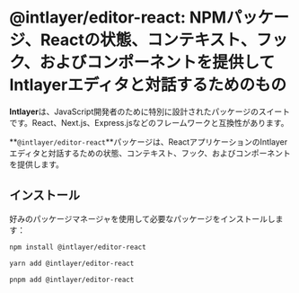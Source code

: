 # @intlayer/editor-react: NPMパッケージ、Reactの状態、コンテキスト、フック、およびコンポーネントを提供してIntlayerエディタと対話するためのもの

**Intlayer**は、JavaScript開発者のために特別に設計されたパッケージのスイートです。React、Next.js、Express.jsなどのフレームワークと互換性があります。

**`@intlayer/editor-react`**パッケージは、ReactアプリケーションのIntlayerエディタと対話するための状態、コンテキスト、フック、およびコンポーネントを提供します。

## インストール

好みのパッケージマネージャを使用して必要なパッケージをインストールします：

```bash
npm install @intlayer/editor-react
```

```bash
yarn add @intlayer/editor-react
```

```bash
pnpm add @intlayer/editor-react
```

